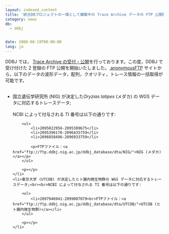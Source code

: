 ```yaml
---
layout: indexed_content
title: '統合DBプロジェクトの一環として構築中の Trace Archive データの FTP 公開開始　'
category: news
db:
  - ddbj


date: 2008-08-19T00:00:00
lang: ja
---
```


<html>DDBJ では， <a href="#080806">Trace Archive の受付・公開</a>を行っております。この度，DDBJ で受け付けた 2 登録の FTP 公開を開始いたしました。<a href="/services/index.html"> anonymousFTP</a> サイトから，以下のデータの波形データ，配列，クオリティ，トレース情報の一括取得が可能です。<br>

<ul><br>
    <li>国立遺伝学研究所 (NIG) が決定した<i>Oryzias latipes</i> (メダカ) の WGS データに対応するトレースデータ;<br><br>NCBI によって付与される TI 番号は以下の通りです:

        <ul>
            <li>2095022956-2095389675</li>
            <li>2095396176-2096435759</li>
            <li>2096858496-2096933759</li>

            <p>FTPファイル：<a href="ftp://ftp.ddbj.nig.ac.jp/ddbj_database/dta/NIG/">NIG (メダカ)</a></p>
        </ul>

        <p></p>
    </li>
    <li>東京大学 (UTCOB) が決定したヒト腸内微生物群の WGS データに対応するトレースデータ;<br><br>NCBI によって付与される TI 番号は以下の通りです:

        <ul>
            <li>2097946941-2099007079<br>FTPファイル：<a href="ftp://ftp.ddbj.nig.ac.jp/ddbj_database/dta/UTCOB/">UTCOB (ヒト腸内微生物群)</a></li>
        </ul>

        <p></p>
    </li>
</ul>
</html>
